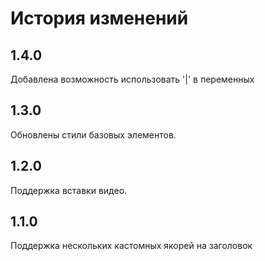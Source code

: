 # История изменений

## 1.4.0

Добавлена возможность использовать '|' в переменных

## 1.3.0

Обновлены стили базовых элементов.

## 1.2.0

Поддержка вставки видео.

## 1.1.0

Поддержка нескольких кастомных якорей на заголовок
